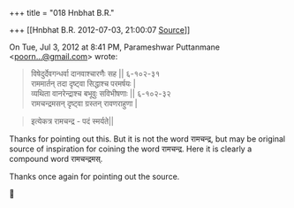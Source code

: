 +++
title = "018 Hnbhat B.R."

+++
[[Hnbhat B.R.	2012-07-03, 21:00:07 [Source](https://groups.google.com/g/bvparishat/c/O2jJrd1FnC4)]]



On Tue, Jul 3, 2012 at 8:41 PM, Parameshwar Puttanmane \<[poorn...@gmail.com]()\> wrote:  

> विषेदुर्देवगन्धर्वा दानवाश्चारणैः सह \|\| ६-१०२-३१  
> राममार्तन् तदा दृष्ट्वा सिद्धाश्च परमर्षयः \|  
> व्यथिता वानरेन्द्राश्च बभूवुः सविभीषणाः \|\| ६-१०२-३२  
> रामचन्द्रमसन् दृष्ट्वा ग्रस्तन् रावणराहुणा \|

> इत्येकत्र रामचन्द्र - पदं स्मर्यते\|\|

  

Thanks for pointing out this. But it is not the word रामचन्द्र, but may be original source of inspiration for coining the word रामचन्द्र. Here it is clearly a compound word रामचन्द्रमस्.

  

Thanks once again for pointing out the source.



